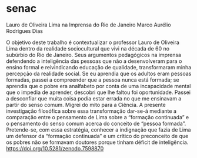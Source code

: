 # senac
Lauro de Oliveira Lima na Imprensa do Rio de Janeiro
 Marco Aurélio Rodrigues Dias

O objetivo deste trabalho é contextualizar o professor Lauro de Oliveira Lima dentro da realidade sociocultural que vivi na década de 60 no subúrbio do Rio de Janeiro. Seus argumentos pedagógicos na imprensa defendendo a inteligência das pessoas que não a desenvolveram para o ensino formal e reivindicando educação de qualidade, transformaram minha percepção da realidade social. Se eu aprendia que os adultos eram pessoas formadas, passei a compreender que a pessoa nunca está formada; se aprendia que o pobre era analfabeto por conta de uma incapacidade mental que o impedia de aprender, descobri que lhe faltou foi oportunidade. Passei a desconfiar que muita coisa podia estar errada no que me ensinavam a partir do senso comum. Migrei do mito para a Ciência. A presente investigação filosófica sobre essa transformação dar-se-á mediante a comparação entre o pensamento de Lima sobre a “formação continuada” e o pensamento do senso comum acerca do conceito de “pessoa formada”. Pretende-se, com essa estratégia, conhecer a indignação que fazia de Lima um defensor da “formação continuada” e um crítico do preconceito de que os pobres não se formavam doutores porque tinham déficit de inteligência.
https://doi.org/10.5281/zenodo.7598870

